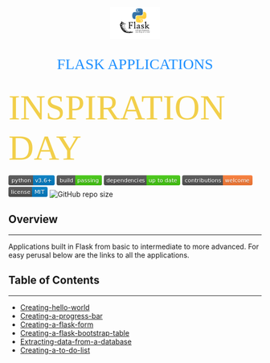 <p align="center"><img width=20% src="images/flask-logo.png"></p>

<!-- <body style="background-color:powderblue;"> -->
<!-- .markdown-preview.markdown-preview  -->
<!-- { -->
<p align="center" style="color:DodgerBlue; font-family:cambria; font-size:30px">FLASK APPLICATIONS</p>
<!-- } -->
<!-- </body> -->

<span style="color: #f2cf4a; font-family: Babas; font-size: 5em;">INSPIRATION DAY</span>



![Python](images/python-3.6.png) ![Build Status](images/build-passing.png) ![Dependecies](images/dependencies.png) ![Contributions Welcome](images/contributions-welcome.png) ![MIT license](images/mit-license.png) <img alt="GitHub repo size" src="https://img.shields.io/github/repo-size/manchester9/data-applications">


## **Overview**

***
Applications built in Flask from basic to intermediate to more advanced. For easy perusal below are the links to all the applications.


## **Table of Contents**
***

* [Creating-hello-world](flask-hello-world)
* [Creating-a-progress-bar](flask-progress-bar)
* [Creating-a-flask-form](flask-form)
* [Creating-a-flask-bootstrap-table](flask-bootstrap-table)
* [Extracting-data-from-a-database](flask-extract-sqlite-db-data)
* [Creating-a-to-do-list](flask-to-do-app)
